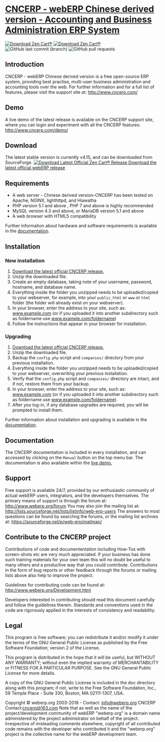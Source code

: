 # [CNCERP - webERP Chinese derived version - Accounting and Business Administration ERP System](http://http://www.cncerp.com/) 
[![Download Zen Cart&reg;](https://img.shields.io/sourceforge/dm/web-erp.svg)](http://sourceforge.net/projects/cncerp/files/latest/download) [![Download Zen Cart&reg;](https://img.shields.io/sourceforge/dt/web-erp.svg)](http://sourceforge.net/projects/cncerp/files/latest/download) ![GitHub last commit (branch)](https://img.shields.io/github/last-commit/webERP-team/webERP/master.svg) ![GitHub pull requests](https://img.shields.io/github/issues-pr-raw/webERP-team/webERP.svg)
## Introduction
CNCERP - webERP Chinese derived version is a free open-source ERP system, providing best practise, multi-user business administration and accounting tools over the web. For further information and for a full list of features, please visit the support site at: http://www.cncerp.com/

## Demo
A live demo of the latest release is available on the CNCERP support site, where you can login and experiment with all the CNCERP features: http://www.cncerp.com/demo/

## Download
The latest stable version is currently v4.15, and can be downloaded from SourceForge.
[![Download Latest Official Zen Cart&reg; Release](https://a.fsdn.com/con/app/sf-download-button)
Download the latest official webERP release](http://sourceforge.net/projects/cncerp/files/latest/download)

## Requirements
- A web server - Chinese derived version-CNCERP has been tested on Apache, NGINX, lighthttpd, and Hiawatha
- PHP version 5.1 and above , PHP 7 and above is highly recommended
- MySQL version 4.3 and above, or MariaDB version 5.1 and above
- A web browser with HTML5 compatibility

Further information about hardware and software requirements is available in the [documentation](http://www.weberp.org/weberp/ManualContents.php?ViewTopic=Requirements).

## Installation
### New installation
1. [Download the latest official CNCERP release.](http://sourceforge.net/projects/cncerp/files/latest/download)
2. Unzip the downloaded file.
3. Create an empty database, taking note of your username, password, hostname, and database name.
4. Everything inside the folder you unzipped needs to be uploaded/copied to your webserver, for example, into your `public_html` or `www` or `html` folder (the folder will already exist on your webserver).
5. In your browser, enter the address to your site, such as: www.example.com (or if you uploaded it into another subdirectory such as foldername use www.example.com/foldername)
6. Follow the instructions that appear in your browser for installation.

### Upgrading
1. [Download the latest official CNCERP release.](http://sourceforge.net/projects/cncerp/files/latest/download)
2. Unzip the downloaded file.
3. Backup the `config.php` script and `companies/` directory from your previous installation. 
3. Everything inside the folder you unzipped needs to be uploaded/copied to your webserver, overwriting your previous installation.
4. Verify that the `config.php` script and `companies/` directory are intact, and if not, restore them from your backup.
5. In your browser, enter the address to your site, such as: www.example.com (or if you uploaded it into another subdirectory such as foldername use www.example.com/foldername).
6. After you log-in, if any database upgrades are required, you will be prompted to install them.

Further information about installation and upgrading is available in the [documentation](http://www.weberp.org/weberp/ManualContents.php?ViewTopic=GettingStarted).

## Documentation
The CNCERP documentation is included in every installation, and can accessed by clicking on the `Manual` button on the top menu bar. The documentation is also available within the [live demo.](http://www.weberp.org/weberp/ManualContents.php)

## Support
Free support is available 24/7, provided by our enthusiastic community of actual webERP users, integrators, and the developers themselves.
The primary means of support is through the forum at: http://www.weberp.org/forum
You may also join the mailing list at: http://lists.sourceforge.net/lists/listinfo/web-erp-users
The answers to most questions can be found by searchng the forums, or the mailing list archives at: https://sourceforge.net/p/web-erp/mailman/ 

## Contribute to the CNCERP project
Contributions of code and documententation including How-Tos with screen-shots etc are very much appreciated. If your business has done such training materials for your own team this will no doubt be useful to many others and a productive way that you could contribute. Contributions in the form of bug reports or other feedback through the forums or mailing lists above also help to improve the project.

Guidelines for contributing code can be found at: http://www.weberp.org/Development.html

Developers interested in contributing should read this document carefully and follow the guidelines therein. Standards and conventions used in the code are rigorously applied in the interests of consistency and readability.

## Legal
This program is free software; you can redistribute it and/or modify it under the terms of the GNU General Public License as published by the Free Software Foundation; version 2 of the License.

This program is distributed in the hope that it will be useful, but WITHOUT ANY WARRANTY; without even the implied warranty of MERCHANTABILITY or FITNESS FOR A PARTICULAR PURPOSE.  See the GNU General Public License for more details.

A copy of the GNU General Public License is included in the doc directory along with this program; if not, write to the Free Software Foundation, Inc., 59 Temple Place - Suite 330, Boston, MA  02111-1307, USA.

Copyright © weberp.org 2003-2018 - Contact: info@weberp.org
CNCERP  Contact:cncerp@163.com
Note that as well as the name of the project/development community of webERP "weberp.org" is a domain name administered by the project administrator on behalf of the project. Irrespective of misleading comments elsewhere, copyright of all contributed code remains with the developer who contributed it and the "weberp.org" project is the collective name for the webERP development team.
